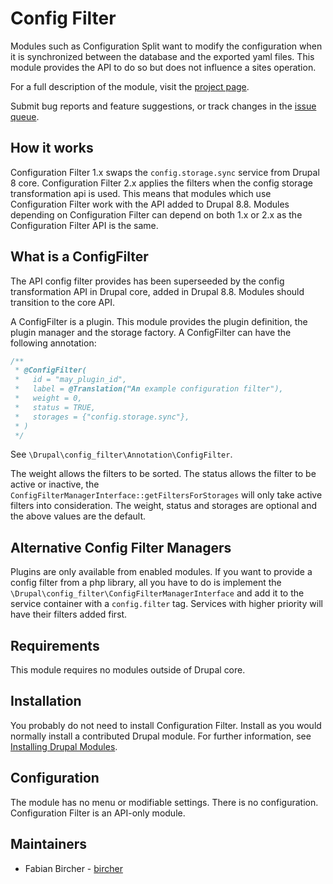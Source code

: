 # Config Filter

Modules such as Configuration Split want to modify the configuration when it is
synchronized between the database and the exported yaml files.
This module provides the API to do so but does not influence a sites operation.

For a full description of the module, visit the
[project page](https://www.drupal.org/project/config_filter).

Submit bug reports and feature suggestions, or track changes in the
[issue queue](https://www.drupal.org/project/issues/config_filter).


## How it works

Configuration Filter 1.x swaps the `config.storage.sync` service from Drupal 8 core.
Configuration Filter 2.x applies the filters when the config storage transformation api is used.
This means that modules which use Configuration Filter work with the API added to Drupal 8.8.
Modules depending on Configuration Filter can depend on both 1.x or 2.x as the Configuration Filter API is the same.


## What is a ConfigFilter

The API config filter provides has been superseeded by the config transformation
API in Drupal core, added in Drupal 8.8. Modules should transition to the core API.

A ConfigFilter is a plugin. This module provides the plugin definition, the
plugin manager and the storage factory.
A ConfigFilter can have the following annotation:

```php
/**
 * @ConfigFilter(
 *   id = "may_plugin_id",
 *   label = @Translation("An example configuration filter"),
 *   weight = 0,
 *   status = TRUE,
 *   storages = {"config.storage.sync"},
 * )
 */
```
See `\Drupal\config_filter\Annotation\ConfigFilter`.

The weight allows the filters to be sorted. The status allows the filter to be
active or inactive, the `ConfigFilterManagerInterface::getFiltersForStorages`
will only take active filters into consideration. The weight, status and
storages are optional and the above values are the default.


## Alternative Config Filter Managers

Plugins are only available from enabled modules. If you want to provide a
config filter from a php library, all you have to do is implement the
`\Drupal\config_filter\ConfigFilterManagerInterface` and add it to the
service container with a `config.filter` tag.
Services with higher priority will have their filters added first.


## Requirements

This module requires no modules outside of Drupal core.


## Installation

You probably do not need to install Configuration Filter.
Install as you would normally install a contributed Drupal module. For further
information, see
[Installing Drupal Modules](https://www.drupal.org/docs/extending-drupal/installing-drupal-modules).


## Configuration

The module has no menu or modifiable settings. There is no configuration.
Configuration Filter is an API-only module.


## Maintainers

- Fabian Bircher - [bircher](https://www.drupal.org/u/bircher)
